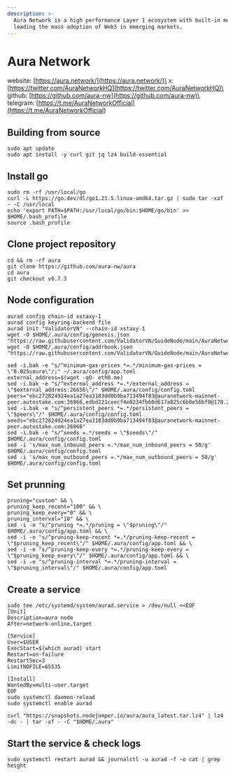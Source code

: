 ```yaml
---
description: >-
  Aura Network is a high performance Layer 1 ecosystem with built-in modularity,
  leading the mass adoption of Web3 in emerging markets.
---
```


# Aura Network

website: [https://aura.network/](https://aura.network/)\
x: [https://twitter.com/AuraNetworkHQ](https://twitter.com/AuraNetworkHQ)\
github: [https://github.com/aura-nw](https://github.com/aura-nw)\
telegram: [https://t.me/AuraNetworkOfficial](https://t.me/AuraNetworkOfficial)

## **Building from source**

```
sudo apt update
sudo apt install -y curl git jq lz4 build-essential
```

## **Install go**

```
sudo rm -rf /usr/local/go
curl -L https://go.dev/dl/go1.21.5.linux-amd64.tar.gz | sudo tar -xzf - -C /usr/local
echo 'export PATH=$PATH:/usr/local/go/bin:$HOME/go/bin' >> $HOME/.bash_profile
source .bash_profile
```

## **Clone project repository**

```
cd && rm -rf aura
git clone https://github.com/aura-nw/aura
cd aura
git checkout v0.7.3
```

## **Node configuration**

```
aurad config chain-id xstaxy-1
aurad config keyring-backend file
aurad init "ValidatorVN" --chain-id xstaxy-1
wget -O $HOME/.aura/config/genesis.json "https://raw.githubusercontent.com/ValidatorVN/GuideNode/main/AuraNetwork/genesis.json"
wget -O $HOME/.aura/config/addrbook.json "https://raw.githubusercontent.com/ValidatorVN/GuideNode/main/AuraNetwork/addrbook.json"

sed -i.bak -e "s/^minimum-gas-prices *=.*/minimum-gas-prices = \"0.025uaura\"/;" ~/.aura/config/app.toml
external_address=$(wget -qO- eth0.me)
sed -i.bak -e "s/^external_address *=.*/external_address = \"$external_address:26656\"/" $HOME/.aura/config/config.toml
peers="ebc272824924ea1a27ea3183dd0b9ba713494f83@auranetwork-mainnet-peer.autostake.com:26966,edbd221ceecf4e0234fb60d617a025c6b0e56bf0@178.250.154.15:36656,b91ee5c72905bc49beed2720bb882c923c68fbc9@80.92.206.66:26656"
sed -i.bak -e "s/^persistent_peers *=.*/persistent_peers = \"$peers\"/" $HOME/.aura/config/config.toml
seeds="ebc272824924ea1a27ea3183dd0b9ba713494f83@auranetwork-mainnet-peer.autostake.com:26966"
sed -i.bak -e "s/^seeds =.*/seeds = \"$seeds\"/" $HOME/.aura/config/config.toml
sed -i 's/max_num_inbound_peers =.*/max_num_inbound_peers = 50/g' $HOME/.aura/config/config.toml
sed -i 's/max_num_outbound_peers =.*/max_num_outbound_peers = 50/g' $HOME/.aura/config/config.toml
```

## **Set prunning**

```
pruning="custom" && \
pruning_keep_recent="100" && \
pruning_keep_every="0" && \
pruning_interval="10" && \
sed -i -e "s/^pruning *=.*/pruning = \"$pruning\"/" $HOME/.aura/config/app.toml && \
sed -i -e "s/^pruning-keep-recent *=.*/pruning-keep-recent = \"$pruning_keep_recent\"/" $HOME/.aura/config/app.toml && \
sed -i -e "s/^pruning-keep-every *=.*/pruning-keep-every = \"$pruning_keep_every\"/" $HOME/.aura/config/app.toml && \
sed -i -e "s/^pruning-interval *=.*/pruning-interval = \"$pruning_interval\"/" $HOME/.aura/config/app.toml
```

## **Create a service**

```
sudo tee /etc/systemd/system/aurad.service > /dev/null <<EOF
[Unit]
Description=aura node
After=network-online.target

[Service]
User=$USER
ExecStart=$(which aurad) start
Restart=on-failure
RestartSec=3
LimitNOFILE=65535

[Install]
WantedBy=multi-user.target
EOF
sudo systemctl daemon-reload
sudo systemctl enable aurad

curl "https://snapshots.nodejumper.io/aura/aura_latest.tar.lz4" | lz4 -dc - | tar -xf - -C "$HOME/.aura"
```

## **Start the service & check logs**

```
sudo systemctl restart aurad && journalctl -u aurad -f -o cat | grep height
```
